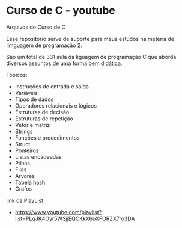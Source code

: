 # Curso de C - youtube

Arquivos do Curso de C

Esse repositório serve de suporte para meus estudos na metéria de limguagem de programação 2.

São um total de 331 aula da liguagem de programação C
que aborda diversos assuntos de uma forma bem didática.

Tópicos:

- Instruções de entrada e saída
- Variáveis
- Tipos de dados
- Operadores relacionais e lógicos
- Estruturas de decisão
- Estruturas de repetição
- Vetor e matriz
- Strings
- Funções e procedimentos
- Struct
- Ponteiros
- Listas encadeadas
- Pilhas
- Filas
- Árvores
- Tabela hash
- Grafos

link da PlayList:

- https://www.youtube.com/playlist?list=PLqJK4Oyr5WSjjEQCKkX6oXFORZX7ro3DA
